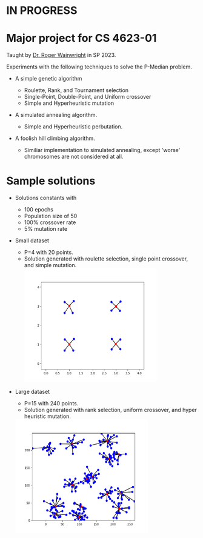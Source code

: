 # IN PROGRESS

# Major project for CS 4623-01

Taught by [Dr. Roger Wainwright](https://engineering.utulsa.edu/computer-science/faculty/profile/roger-wainwright/) in SP 2023.

Experiments with the following techniques to solve the P-Median problem.
  - A simple genetic algorithm
    - Roulette, Rank, and Tournament selection
    - Single-Point, Double-Point, and Uniform crossover
    - Simple and Hyperheuristic mutation
    
  - A simulated annealing algorithm.
    - Simple and Hyperheuristic perbutation.
    
  - A foolish hill climbing algorithm.
    - Similiar implementation to simulated annealing, except 'worse' chromosomes are not considered at all.

# Sample solutions
  - Solutions constants with 
    - 100 epochs
    - Population size of 50
    - 100% crossover rate
    - 5% mutation rate
  - Small dataset
    - P=4 with 20 points. 
    - Solution generated with roulette selection, single point crossover, and simple mutation.
      <img src="Results/Graphs/P_4/P_4_N_20_roulette_single_point_simple.png" width="350" height="300">
      
  - Large dataset
    - P=15 with 240 points.
    - Solution generated with rank selection, uniform crossover, and hyper heuristic mutation.
    <img src="Results/Graphs/P_15/P_15_N_240_rank_uniform_hyper_heuristic.png" width="350" height="300">
